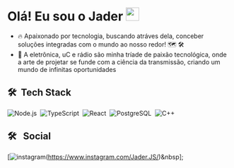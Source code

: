 <h1 align="left">Olá! Eu sou o Jader <img src="https://raw.githubusercontent.com/kaueMarques/kaueMarques/master/hi.gif" height="30px"> </h1>

- 🔥 Apaixonado por tecnologia, buscando atráves dela, conceber soluções integradas com o mundo ao nosso redor! 🗺 🛠
- 🗼 A eletrônica, uC e rádio são minha tríade de paixão tecnológica, onde a arte de projetar se funde com a ciência da transmissão, criando um mundo de infinitas oportunidades

## 🛠 &nbsp;Tech Stack

![Node.js](https://img.shields.io/badge/Node.js-43853D?style=for-the-badge&logo=node.js&logoColor=white)&nbsp;
![TypeScript](https://img.shields.io/badge/TypeScript-007ACC?style=for-the-badge&logo=typescript&logoColor=white)&nbsp;
![React](https://img.shields.io/badge/React-20232A?style=for-the-badge&logo=react&logoColor=61DAFB)&nbsp;
![PostgreSQL](https://img.shields.io/badge/-PostgreSQL-05122A?style=flat&logo=postgresql)&nbsp;
![C++](https://img.shields.io/badge/C%2B%2B-00599C?style=for-the-badge&logo=c%2B%2B&logoColor=white)&nbsp;


## 🛠 &nbsp; Social
[![instagram](https://img.shields.io/badge/Instagram-E4405F?style=for-the-badge&logo=instagram&logoColor=white)(https://www.instagram.com/Jader.JS/)&nbsp];

